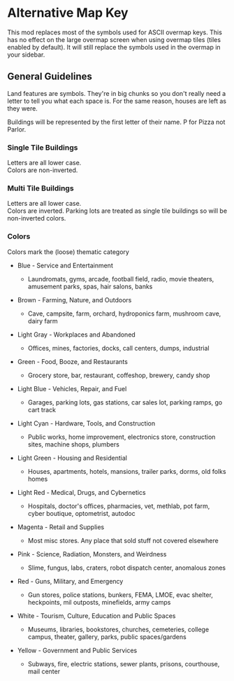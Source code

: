 # Alternative Map Key

This mod replaces most of the symbols used for ASCII overmap keys. This has no effect on the large overmap screen when using overmap tiles (tiles enabled by default). 
It will still replace the symbols used in the overmap in your sidebar.  

## General Guidelines
Land features are symbols. They're in big chunks so you don't really need a letter to tell you what each space is. 
For the same reason, houses are left as they were.  

Buildings will be represented by the first letter of their name. P for Pizza not Parlor. 

### Single Tile Buildings
Letters are all lower case.  
Colors are non-inverted.

### Multi Tile Buildings
Letters are all lower case.  
Colors are inverted. 
Parking lots are treated as single tile buildings so will be non-inverted colors.

### Colors
Colors mark the (loose) thematic category

- Blue - Service and Entertainment
  - Laundromats, gyms, arcade, football field, radio, movie theaters, amusement parks, spas, hair salons, banks

- Brown - Farming, Nature, and Outdoors
  - Cave, campsite, farm, orchard, hydroponics farm, mushroom cave, dairy farm

- Light Gray - Workplaces and Abandoned
  - Offices, mines, factories, docks, call centers, dumps, industrial

- Green - Food, Booze, and Restaurants
  - Grocery store, bar, restaurant, coffeshop, brewery, candy shop

- Light Blue - Vehicles, Repair, and Fuel
  - Garages, parking lots, gas stations, car sales lot, parking ramps, go cart track

- Light Cyan - Hardware, Tools, and Construction
  - Public works, home improvement, electronics store, construction sites, machine shops, plumbers

- Light Green - Housing and Residential
  - Houses, apartments, hotels, mansions, trailer parks, dorms, old folks homes

- Light Red - Medical, Drugs, and Cybernetics
  - Hospitals, doctor's offices, pharmacies, vet, methlab, pot farm, cyber boutique, optometrist, autodoc

- Magenta - Retail and Supplies
  - Most misc stores. Any place that sold stuff not covered elsewhere

- Pink - Science, Radiation, Monsters, and Weirdness
  - Slime, fungus, labs, craters, robot dispatch center, anomalous zones

- Red - Guns, Military, and Emergency
  - Gun stores, police stations, bunkers, FEMA, LMOE, evac shelter, heckpoints, mil outposts, minefields, army camps

- White - Tourism, Culture, Education and Public Spaces
  - Museums, libraries, bookstores, churches, cemeteries, college campus, theater, gallery, parks, public spaces/gardens

- Yellow - Government and Public Services
  - Subways, fire, electric stations, sewer plants, prisons, courthouse, mail center

